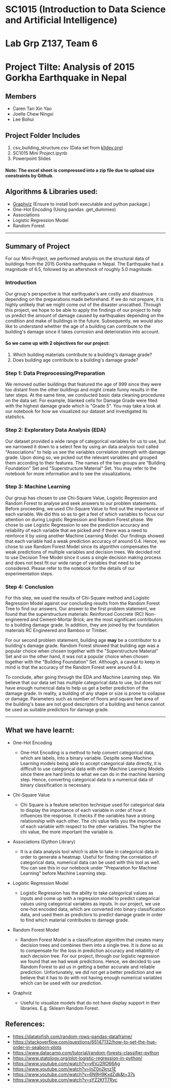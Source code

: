 # SC1015 (Introduction to Data Science and Artificial Intelligence)
# Lab Grp Z137, Team 6
# Project Tilte: Analysis of 2015 Gorkha Earthquake in Nepal

## Members
-	Caren Tan Xin Yao
-	Joelle Chew Ningxi
-	Lee Bohui

## Project Folder Includes
1.	csv_building_structure.csv (Data set from [klldev.org](http://eq2015.klldev.org/#/download))
2.	SC1015 Mini Project.ipynb
3.	Powerpoint Slides

#### Note: The excel sheet is compressed into a zip file due to upload size constraints by Github.

##  Algorithms & Libraries used:
- [Graphviz](https://graphviz.org/download/) (Ensure to install both executable and python package.)
- One-Hot Encoding (Using pandas .get_dummies)
- Associations
- Logistic Regression Model
- Random Forest

---

## Summary of Project
For our Mini-Project, we performed analysis on the structural data of buildings from the 2015 Gorkha earthquake in Nepal. The Earthquake had a magnitude of 6.5, followed by an aftershock of roughly 5.0 magnitude.

### Introduction
Our group's perspective is that earthquake's are costly and disastrous depending on the preparations made beforehand. If we do not prepare, it is highly unlikely that we might come out of the disaster unscathed. Through this project, we hope to be able to apply the findings of our project to help us predict the amount of damage caused by earthquakes depending on the condition and make of buildings in the future. Subsequently, we would also like to understand whether the age of a building can contribute to the building's damage since it takes corrosion and deterioration into account.

#### So we came up with 2 objectives for our project:
1. Which building materials contribute to a building's damage grade?
2. Does building age contribute to a building's damage grade?

### Step 1: Data Preprocessing/Preparation
We removed outlier buildings that featured the age of 999 since they were too distant from the other buildings and might create funny results in the later steps. At the same time, we conducted basic data cleaning procedures on the data set. For example, blanked cells for Damage Grade were fited with the highest damage grade which is "Grade 5". You may take a look at our notebook for how we visualized our dataset and investigated its statistics.

### Step 2: Exploratory Data Analysis (EDA)
Our dataset provided a wide range of categorical variables for us to use, but we narrowed it down to a select few by using an data analysis tool called "Associations" to help us see the variables correlation strength with damage grade. Upon doing so, we picked out the relevant variables and grouped them according to their features. The names of the two groups are "Building Foundation" Set and "Superstructure Material" Set. You may refer to the notebook for more information and to see the visualizations.

### Step 3: Machine Learning
Our group has chosen to use Chi-Square Value, Logistic Regression and Random Forest to analyse and seek answers to our problem statements. Before proceeding, we used Chi-Square Value to find out the importance of each variable. We did this so as to get a feel of which variables to focus our attention on during Logistic Regression and Random Forest phase. We chose to use Logistic Regression to see the prediction accuracy and reliability of each variable that we picked and if there was a need to reinforce it by using another Machine Learning Model. Our findings showed that each variable had a weak prediction accuracy of around 0.4. Hence, we chose to use Random Forest Model since its algorithm compensates the weak predictions of multiple variables and decision trees. We decided not to use Decision Tree Model since it uses a single decision making process and does not best fit our wide range of variables that need to be considered. Please refer to the notebook for the details of our experimentation steps.

### Step 4: Conclusion
For this step, we used the results of Chi-Square method and Logistic Regression Model against our concluding results from the Random Forest Tree to find our answers. Our answer to the first problem statement, we found that the superstructure materials: Reinforced Concrete (RC) Non-engineered and Cement-Mortar Brick; are the most significant contributors to a building damage grade. In addition, they are joined by the foundation materials RC Engineered and Bamboo or Timber.

For our second problem statement, building age **may** be a contributor to a building's damage grade. Random Forest showed that building age was a popular choice when chosen together with the "Superstructure Material" Set and on the other hand, it was not a popular choice when chosen together with the "Building Foundation" Set. Although, a caveat to keep in mind is that the accuracy of the Random Forest were around 0.4.

To conclude, after going through the EDA and Machine Learning step. We believe that our data set has multiple categorical data to use, but does not have enough numerical data to help us get a better prediction of the damage grade. In reality, a building of any shape or size is prone to collapse or damage. Parameters such as number of floors and square feet area of the building's base are not good descriptors of a building and hence cannot be used as suitable predictors for damage grade.

---

## What we have learnt:
- One-Hot Encoding
    - One-Hot Encoding is a method to help convert categorical data, which are labels, into a binary variable. Despite some Machine Learning models being able to accept categorical data directly, it is difficult to use categorical data with other Machine Learning Models since there are hard limits to what we can do in the machine learning step. Hence, converting categorical data to a numerical data of binary classification is necessary.

- Chi-Square Value
    - Chi Square is a feature selection technique used for categorical data to display the importance of each variable in order of how it influences the response. It checks if the variables have a strong relationship with each other. The chi value tells you the importance of each variable with respect to the other variables. The higher the chi value, the more important the variable is.

- Associations (Dython Library)
    - It is a data analysis tool which is able to take in categorical data in order to generate a heatmap. Useful for finding the correlation of categorical data, numerical data can be used with this tool as well. You can see this in our notebook under "Preparation for Machine Learning" before Machine Learning step.

- Logistic Regression Model
    - Logistic Regression has the ability to take categorical values as inputs and come up with a regression model to predict categorical values using categorical variables as inputs. In our project, we use one-hot encoded data, which are converted into binary classification data, and used them as predictors to predict damage grade in order to find which material contributes to damage grade.

- Random Forest Model
    - Random Forest Model is a classification algorithm that creates many decision trees and combines them into a single tree. It is done so as to compensate for the loss in prediction accuracy and reliability of each decision tree. For our project, through our logistic regression we found that we had weak predictions. Hence, we decided to use Random Forest to aid us in getting a better accurate and reliable prediction. Unfortunately, we did not get a better prediction and we believe that it has to do with not having enough numerical variables which can be used with our prediction.

- Graphviz
    - Useful to visualize models that do not have display support in their libraries. E.g. Sklearn Random Forest.

## References:
- https://datatofish.com/random-rows-pandas-dataframe/
- https://stackoverflow.com/questions/65147132/how-to-set-the-hue-order-in-seaborn-plots
- https://www.datacamp.com/tutorial/random-forests-classifier-python
- https://www.statology.org/plot-logistic-regression-in-python/
- https://www.youtube.com/watch?v=v6VJ2RO66Ag
- https://www.youtube.com/watch?v=InZ0n2knz1E
- https://www.youtube.com/watch?v=6N9H9KxdZdk&t=37s
- https://www.youtube.com/watch?v=sYZ2KfT7Ryc 
